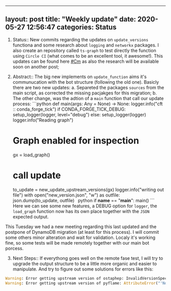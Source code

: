 
---
layout: post
title:  "Weekly update"
date:   2020-05-27 12:56:47
categories: Status
---


  1. Status:: New commits regarding the updates on `update_versions` functiona and some research about `logging` and `networkx` packages. I also create an repository called `ts-graph` to test directly the function using `Circle CI` (what comes to be an excellent tool, it awesome!). This updates can be found here [#Cm] as also the research will be available soon on another post;

  2. Abstract:: The big new implements on `update_function` aims it's communucation with the bot structure (following the old one). Basicly there are two new updates:
    a. Separeted the packages `sources` from the main script, as corrected the missing pacjakges for this migration;
    b. The other change, was the adtion of a `main` function that call our update process:
    ```python
    def main(args: Any = None) -> None:
      logger.info("cft :: conda_forge_tick")
      if CONDA_FORGE_TICK_DEBUG:
        setup_logger(logger, level="debug")
      else:
        setup_logger(logger)
      logger.info("Reading graph")
      # Graph enabled for inspection
      gx = load_graph()
      # call update
      to_update = new_update_upstream_versions(gx)
      logger.info("writing out file")
      with open("new_version.json", "w") as outfile:
        json.dump(to_update, outfile)
    ```
    ```python
    if __name__ == "__main__":
      main()
    ```
    Here we can see some new features, a DEBUG option for `logger`, the `load_graph` function now has its own place together with the `JSON` expected output.

  This Tuesday we had a new meeting regarding this last updated and the postpone of DynamoDB migration (at least for this process). I will commit some others minor alteration and wait for validation. Localy it's working fine, so some tests will be made remotely together with our main bot porcess.

 3. Next Steps:: If everythong goes well on the remote fase test, I will try to upgrade the output structure to be a little more organic and easier to manipulate. And try to figure out some solutions for errors like this:
 ```python
 Warning: Error getting upstream version of ostaphep: InvalidVersionSpec: Invalid version '1.4.8%2C6': invalid character(s)
 Warning: Error getting upstream version of pyflame: AttributeError("'NoneType' object has no attribute 'group'")
 ```

[#Cm]: https://github.com/regro/cf-scripts/pull/907/commits/80a4cf7b2aeafe201b5c7421accf354c744e3f62
